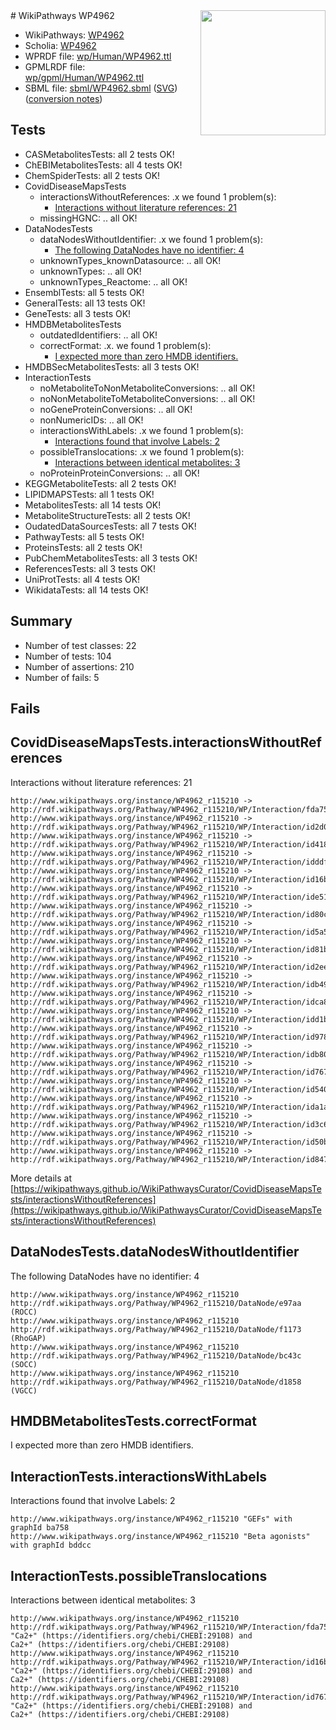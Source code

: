 <img style="float: right; width: 200px" src="../logo.png" />
# WikiPathways WP4962

* WikiPathways: [WP4962](https://identifiers.org/wikipathways:WP4962)
* Scholia: [WP4962](https://scholia.toolforge.org/wikipathways/WP4962)
* WPRDF file: [wp/Human/WP4962.ttl](../wp/Human/WP4962.ttl)
* GPMLRDF file: [wp/gpml/Human/WP4962.ttl](../wp/gpml/Human/WP4962.ttl)
* SBML file: [sbml/WP4962.sbml](../sbml/WP4962.sbml) ([SVG](../sbml/WP4962.svg)) ([conversion notes](../sbml/WP4962.txt))

## Tests
* CASMetabolitesTests: all 2 tests OK!
* ChEBIMetabolitesTests: all 4 tests OK!
* ChemSpiderTests: all 2 tests OK!
* CovidDiseaseMapsTests
    * interactionsWithoutReferences: .x we found 1 problem(s):
        * [Interactions without literature references: 21](#9701cd01)
    * missingHGNC: .. all OK!
* DataNodesTests
    * dataNodesWithoutIdentifier: .x we found 1 problem(s):
        * [The following DataNodes have no identifier: 4](#d2d32fa3)
    * unknownTypes_knownDatasource: .. all OK!
    * unknownTypes: .. all OK!
    * unknownTypes_Reactome: .. all OK!
* EnsemblTests: all 5 tests OK!
* GeneralTests: all 13 tests OK!
* GeneTests: all 3 tests OK!
* HMDBMetabolitesTests
    * outdatedIdentifiers: .. all OK!
    * correctFormat: .x. we found 1 problem(s):
        * [I expected more than zero HMDB identifiers.](#ad154c1e)
* HMDBSecMetabolitesTests: all 3 tests OK!
* InteractionTests
    * noMetaboliteToNonMetaboliteConversions: .. all OK!
    * noNonMetaboliteToMetaboliteConversions: .. all OK!
    * noGeneProteinConversions: .. all OK!
    * nonNumericIDs: .. all OK!
    * interactionsWithLabels: .x we found 1 problem(s):
        * [Interactions found that involve Labels: 2](#630d2679)
    * possibleTranslocations: .x we found 1 problem(s):
        * [Interactions between identical metabolites: 3](#d59038c6)
    * noProteinProteinConversions: .. all OK!
* KEGGMetaboliteTests: all 2 tests OK!
* LIPIDMAPSTests: all 1 tests OK!
* MetabolitesTests: all 14 tests OK!
* MetaboliteStructureTests: all 2 tests OK!
* OudatedDataSourcesTests: all 7 tests OK!
* PathwayTests: all 5 tests OK!
* ProteinsTests: all 2 tests OK!
* PubChemMetabolitesTests: all 3 tests OK!
* ReferencesTests: all 3 tests OK!
* UniProtTests: all 4 tests OK!
* WikidataTests: all 14 tests OK!


## Summary

* Number of test classes: 22
* Number of tests: 104
* Number of assertions: 210
* Number of fails: 5

## Fails

<a name="9701cd01" />

## CovidDiseaseMapsTests.interactionsWithoutReferences

Interactions without literature references: 21
```
http://www.wikipathways.org/instance/WP4962_r115210 -> http://rdf.wikipathways.org/Pathway/WP4962_r115210/WP/Interaction/fda75
http://www.wikipathways.org/instance/WP4962_r115210 -> http://rdf.wikipathways.org/Pathway/WP4962_r115210/WP/Interaction/id2d0646df
http://www.wikipathways.org/instance/WP4962_r115210 -> http://rdf.wikipathways.org/Pathway/WP4962_r115210/WP/Interaction/id418c9d8f
http://www.wikipathways.org/instance/WP4962_r115210 -> http://rdf.wikipathways.org/Pathway/WP4962_r115210/WP/Interaction/idddfde771
http://www.wikipathways.org/instance/WP4962_r115210 -> http://rdf.wikipathways.org/Pathway/WP4962_r115210/WP/Interaction/id16ba1c7
http://www.wikipathways.org/instance/WP4962_r115210 -> http://rdf.wikipathways.org/Pathway/WP4962_r115210/WP/Interaction/ide5178af9
http://www.wikipathways.org/instance/WP4962_r115210 -> http://rdf.wikipathways.org/Pathway/WP4962_r115210/WP/Interaction/id80cddd0f
http://www.wikipathways.org/instance/WP4962_r115210 -> http://rdf.wikipathways.org/Pathway/WP4962_r115210/WP/Interaction/id5a56372c
http://www.wikipathways.org/instance/WP4962_r115210 -> http://rdf.wikipathways.org/Pathway/WP4962_r115210/WP/Interaction/id81b6bf5d
http://www.wikipathways.org/instance/WP4962_r115210 -> http://rdf.wikipathways.org/Pathway/WP4962_r115210/WP/Interaction/id2ee84929
http://www.wikipathways.org/instance/WP4962_r115210 -> http://rdf.wikipathways.org/Pathway/WP4962_r115210/WP/Interaction/idb491ce77
http://www.wikipathways.org/instance/WP4962_r115210 -> http://rdf.wikipathways.org/Pathway/WP4962_r115210/WP/Interaction/idca81029e
http://www.wikipathways.org/instance/WP4962_r115210 -> http://rdf.wikipathways.org/Pathway/WP4962_r115210/WP/Interaction/idd1bd2502
http://www.wikipathways.org/instance/WP4962_r115210 -> http://rdf.wikipathways.org/Pathway/WP4962_r115210/WP/Interaction/id97891f2c
http://www.wikipathways.org/instance/WP4962_r115210 -> http://rdf.wikipathways.org/Pathway/WP4962_r115210/WP/Interaction/idb808ef10
http://www.wikipathways.org/instance/WP4962_r115210 -> http://rdf.wikipathways.org/Pathway/WP4962_r115210/WP/Interaction/id767d61d0
http://www.wikipathways.org/instance/WP4962_r115210 -> http://rdf.wikipathways.org/Pathway/WP4962_r115210/WP/Interaction/id540889af
http://www.wikipathways.org/instance/WP4962_r115210 -> http://rdf.wikipathways.org/Pathway/WP4962_r115210/WP/Interaction/ida1adc538
http://www.wikipathways.org/instance/WP4962_r115210 -> http://rdf.wikipathways.org/Pathway/WP4962_r115210/WP/Interaction/id3c6dbaa4
http://www.wikipathways.org/instance/WP4962_r115210 -> http://rdf.wikipathways.org/Pathway/WP4962_r115210/WP/Interaction/id50bcbc4e
http://www.wikipathways.org/instance/WP4962_r115210 -> http://rdf.wikipathways.org/Pathway/WP4962_r115210/WP/Interaction/id8473c2ef
```

More details at [https://wikipathways.github.io/WikiPathwaysCurator/CovidDiseaseMapsTests/interactionsWithoutReferences](https://wikipathways.github.io/WikiPathwaysCurator/CovidDiseaseMapsTests/interactionsWithoutReferences)

<a name="d2d32fa3" />

## DataNodesTests.dataNodesWithoutIdentifier

The following DataNodes have no identifier: 4
```
http://www.wikipathways.org/instance/WP4962_r115210 http://rdf.wikipathways.org/Pathway/WP4962_r115210/DataNode/e97aa (ROCC)
http://www.wikipathways.org/instance/WP4962_r115210 http://rdf.wikipathways.org/Pathway/WP4962_r115210/DataNode/f1173 (RhoGAP)
http://www.wikipathways.org/instance/WP4962_r115210 http://rdf.wikipathways.org/Pathway/WP4962_r115210/DataNode/bc43c (SOCC)
http://www.wikipathways.org/instance/WP4962_r115210 http://rdf.wikipathways.org/Pathway/WP4962_r115210/DataNode/d1858 (VGCC)
```

<a name="ad154c1e" />

## HMDBMetabolitesTests.correctFormat

I expected more than zero HMDB identifiers.
<a name="630d2679" />

## InteractionTests.interactionsWithLabels

Interactions found that involve Labels: 2
```
http://www.wikipathways.org/instance/WP4962_r115210 "GEFs" with graphId ba758
http://www.wikipathways.org/instance/WP4962_r115210 "Beta agonists" with graphId bddcc
```

<a name="d59038c6" />

## InteractionTests.possibleTranslocations

Interactions between identical metabolites: 3
```
http://www.wikipathways.org/instance/WP4962_r115210 http://rdf.wikipathways.org/Pathway/WP4962_r115210/WP/Interaction/fda75 "Ca2+" (https://identifiers.org/chebi/CHEBI:29108) and 
Ca2+" (https://identifiers.org/chebi/CHEBI:29108)
http://www.wikipathways.org/instance/WP4962_r115210 http://rdf.wikipathways.org/Pathway/WP4962_r115210/WP/Interaction/id16ba1c7 "Ca2+" (https://identifiers.org/chebi/CHEBI:29108) and 
Ca2+" (https://identifiers.org/chebi/CHEBI:29108)
http://www.wikipathways.org/instance/WP4962_r115210 http://rdf.wikipathways.org/Pathway/WP4962_r115210/WP/Interaction/id767d61d0 "Ca2+" (https://identifiers.org/chebi/CHEBI:29108) and 
Ca2+" (https://identifiers.org/chebi/CHEBI:29108)
```

